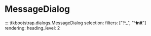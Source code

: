 # MessageDialog

::: ttkbootstrap.dialogs.MessageDialog
    selection:
        filters: ["!^_", "^__init__"]
    rendering:
        heading_level: 2